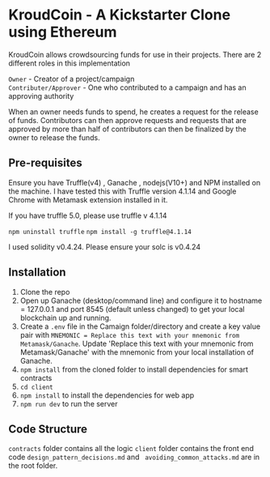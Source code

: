 # KroudCoin -  A Kickstarter Clone using Ethereum

KroudCoin allows crowdsourcing funds for use in their projects. There are 2 different roles in this implementation

`Owner` - Creator of a project/campaign \
`Contributer/Approver` - One who contributed to a campaign and has an approving authority

When an owner needs funds to spend, he creates a request for the release of funds. Contributors can then
approve requests and requests that are approved by more than half of contributors can then be finalized
by the owner to release the funds.

## Pre-requisites

Ensure you have Truffle(v4) , Ganache , nodejs(V10+) and NPM installed on the machine. I have tested this with Truffle version 4.1.14 and Google Chrome with Metamask extension installed in it. 

If you have truffle 5.0, please use truffle v 4.1.14

`npm uninstall truffle`
`npm install -g truffle@4.1.14`

I used solidity v0.4.24. Please ensure your solc is v0.4.24

## Installation

1. Clone the repo
2. Open up Ganache (desktop/command line) and configure it to hostname = 127.0.0.1 and port 8545 (default unless changed) to get your local blockchain up and running.
3. Create a `.env` file in the Camaign folder/directory and create a key value pair with `MNEMONIC = Replace this text with your mnemonic from Metamask/Ganache`. Update 'Replace this text with your mnemonic from Metamask/Ganache' with the mnemonic from your local installation of Ganache.
2. `npm install` from the cloned folder to install dependencies for smart contracts
3. `cd client`
4. `npm install` to install the dependencies for web app
5. `npm run dev` to run the server


## Code Structure

`contracts` folder contains all the logic
`client` folder contains the front end code
`design_pattern_decisions.md` and ` avoiding_common_attacks.md` are in the root folder.